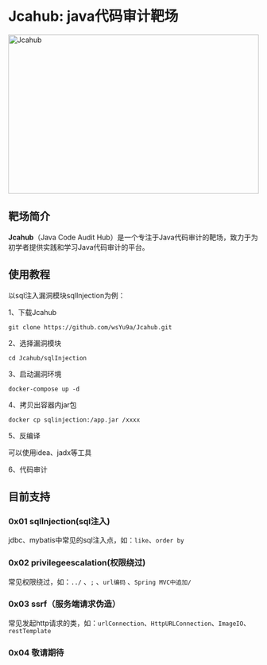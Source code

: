 # Jcahub: java代码审计靶场

<img src="https://socialify.git.ci/wsYu9a/Jcahub/image?font=Inter&language=1&name=1&owner=1&pattern=Floating%20Cogs&theme=Dark" alt="Jcahub" width="100%" height="320" /> 

## 靶场简介

**Jcahub**（Java Code Audit Hub）是一个专注于Java代码审计的靶场，致力于为初学者提供实践和学习Java代码审计的平台。

## 使用教程

以sql注入漏洞模块sqlInjection为例：

1、下载Jcahub

```
git clone https://github.com/wsYu9a/Jcahub.git
```

2、选择漏洞模块

```
cd Jcahub/sqlInjection
```

3、启动漏洞环境

```
docker-compose up -d
```

4、拷贝出容器内jar包

```
docker cp sqlinjection:/app.jar /xxxx
```

5、反编译

可以使用idea、jadx等工具

6、代码审计

## 目前支持

### 0x01 sqlInjection(sql注入)

jdbc、mybatis中常见的sql注入点，如：`like`、`order by`

### 0x02 privilegeescalation(权限绕过)

常见权限绕过，如：`../` 、`;` 、`url编码` 、`Spring MVC中追加/`

### 0x03 ssrf（服务端请求伪造）

常见发起http请求的类，如：`urlConnection`、`HttpURLConnection`、`ImageIO`、`restTemplate`

### 0x04 敬请期待
